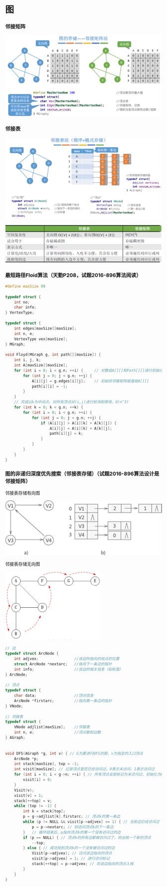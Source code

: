 # 图

### 邻接矩阵

![image-20201029113555700](images/image-20201029113555700.png)



### 邻接表

![image-20201029113647233](images/image-20201029113647233.png)



![image-20201029113452371](images/image-20201029113452371.png)



### 最短路径Floid算法（天勤P208，试题2016-896算法阅读）

```c++
#define maxSize 99

typedef struct {
    int no;
    char info;
} VertexType;

typedef struct {
    int edges[maxSize][maxSize];
    int n, e;
    VertexType vex[maxSize];
} MGraph;

void Floyd(MGraph g, int path[][maxSize]) {
    int i, j, k;
    int A[maxSize][maxSize];
    for (int i = 0; i < g.n; ++i) { 	// 对数组A[][]和Path[][]进行初始化
        for (int j = 0; j < g.n; ++j) {
            A[i][j] = g.edges[i][j];	// 初始将邻接矩阵赋值给A[][]
            path[i][i] = -1;
        }
    }
    // 完成以k为中间点，对所有顶点对(i,j)进行检测和修改，O(n^3)
    for (int k = 0; k < g.n; ++k) {
        for (int i = 0; i < g.n; ++i) {
            for (int j = 0; j < g.n; ++j) {
                if (A[i][j] > A[i][k] + A[k][j]) {
                    A[i][j] = A[i][k] + A[k][j];
                    path[i][j] = k;
                }
            }
        }
    }
}
```





### 图的非递归深度优先搜索（邻接表存储）（试题2016-896算法设计是邻接矩阵）

邻接表存储有向图

![邻接表存储有向图](images/100A21510-0.gif)

邻接表存储无向图

<img src="images/image-20201028124301657.png" alt="image-20201028124301657" style="zoom:60%;" />

```c++
// 边
typedef struct ArcNode {
    int adjvex;                //该边所指向的结点的位置
    struct ArcNode *nextarc;   //指向下一条边的指针
    int info;                  //该边的相关信息（如权值）
} ArcNode;

// 顶点
typedef struct {
    char data;                 //顶点信息
    ArcNode *firstarc;         //指向第一条边的指针
} VNode;

// 邻接表
typedef struct {
    VNode adjlist[maxSize];    //邻接表
    int n, e;                  //顶点数和边数
} AGraph;


void DFS(AGraph *g, int v) { // G为要进行DFS的图，v为指定的入口顶点
    ArcNode *p;
    int stack[maxSize], top = -1;
    int visit[maxSize]; // 记录顶点是否已经访问过。0表示未访问，1表示访问过
    for (int i = 0; i < g->n; ++i) { // 所有顶点全部标记为未访问过，初始化为0
        visit[i] = 0;
    }
    Visit(v);
    visit[v] = 1;
    stack[++top] = v;
    while (top != -1) {
        int k = stack[top];
        p = g->adjlist[k].firstarc; // 顶点k的第一条边
        while (p != NULL && visit[p->adjvex] == 1) { // 当前边已经访问过
            p = p->nextarc; // 则访问顶点k的下一条边
        }	// 循环结束后，p指向顶点k的第一个没有访问过的边
        if (p == NULL) { // 顶点k的所有边都被访问过了，则出栈一个新的顶点
            --top;
        } else { // 成功找到顶点k的一个没有被访问过的边
            Visit(p->adjvex); // 访问该边指向的顶点
            visit[p->adjvex] = 1; // 进行访问标记
            stack[++top] = p->adjvex; // 将该边指向的顶点入栈
        }
    }
}
```

